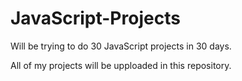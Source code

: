 # JavaScript-Projects

Will be trying to do 30 JavaScript projects in 30 days. 

All of my projects will be upploaded in this repository.

